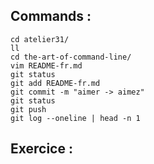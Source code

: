 ## Commands :

```
cd atelier31/
ll
cd the-art-of-command-line/
vim README-fr.md
git status
git add README-fr.md
git commit -m "aimer -> aimez"
git status
git push
git log --oneline | head -n 1
```

## Exercice :
